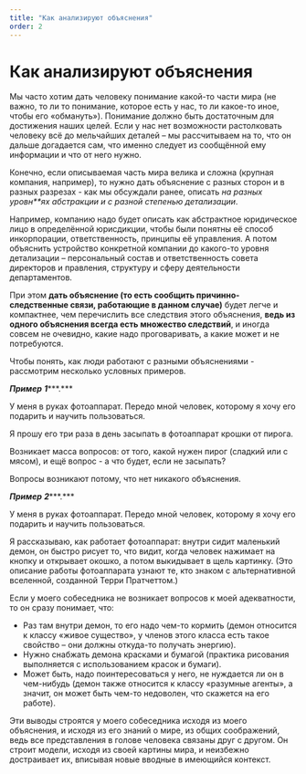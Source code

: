 ```yaml
---
title: "Как анализируют объяснения"
order: 2
---
```


# Как анализируют объяснения

Мы часто хотим дать человеку понимание какой-то части мира (не важно, то ли то понимание, которое есть у нас, то ли какое-то иное, чтобы его «обмануть»). Понимание должно быть достаточным для достижения наших целей. Если у нас нет возможности растолковать человеку всё до мельчайших деталей – мы рассчитываем на то, что он дальше догадается сам, что именно следует из сообщённой ему информации и что от него нужно.

Конечно, если описываемая часть мира велика и сложна (крупная компания, например), то нужно дать объяснение с разных сторон и в разных разрезах - как мы обсуждали ранее, описать *на разных уровн**ях* *абстракции и с разной степенью детализации*.

Например, компанию надо будет описать как абстрактное юридическое лицо в определённой юрисдикции, чтобы были понятны её способ инкорпорации, ответственность, принципы её управления. А потом объяснить устройство конкретной компании до какого-то уровня детализации – персональный состав и ответственность совета директоров и правления, структуру и сферу деятельности департаментов.

При этом **дать объяснение (то есть сообщить причинно-следственные связи, работающие в данном случае)** будет легче и компактнее, чем перечислить все следствия этого объяснения, **ведь из одного объяснения всегда есть множество следствий**, и иногда совсем не очевидно, какие надо проговаривать, а какие может и не потребуются.

Чтобы понять, как люди работают с разными объяснениями - рассмотрим несколько условных примеров.

***Пример*** ***1******.***

У меня в руках фотоаппарат. Передо мной человек, которому я хочу его подарить и научить пользоваться.

Я прошу его три раза в день засыпать в фотоаппарат крошки от пирога.

Возникает масса вопросов: от того, какой нужен пирог (сладкий или с мясом), и ещё вопрос - а что будет, если не засыпать?

Вопросы возникают потому, что нет никакого объяснения.

***Пример*** ***2******.***

У меня в руках фотоаппарат. Передо мной человек, которому я хочу его подарить и научить пользоваться.

Я рассказываю, как работает фотоаппарат: внутри сидит маленький демон, он быстро рисует то, что видит, когда человек нажимает на кнопку и открывает окошко, а потом выкидывает в щель картинку. (Это описание работы фотоаппарата узнают те, кто знаком с альтернативной вселенной, созданной Терри Пратчеттом.)

Если у моего собеседника не возникает вопросов к моей адекватности, то он сразу понимает, что:

* Раз там внутри демон, то его надо чем-то кормить (демон относится к классу «живое существо», у членов этого класса есть такое свойство – они должны откуда-то получать энергию).
* Нужно снабжать демона красками и бумагой (практика рисования выполняется с использованием красок и бумаги).
* Может быть, надо поинтересоваться у него, не нуждается ли он в чем-нибудь (демон также относится к классу «разумные агенты», а значит, он может быть чем-то недоволен, что скажется на его работе).

Эти выводы строятся у моего собеседника исходя из моего объяснения, и исходя из его знаний о мире, из общих соображений, ведь все представления в голове человека связаны друг с другом. Он строит модели, исходя из своей картины мира, и неизбежно достраивает их, вписывая новые вводные в имеющийся контекст.